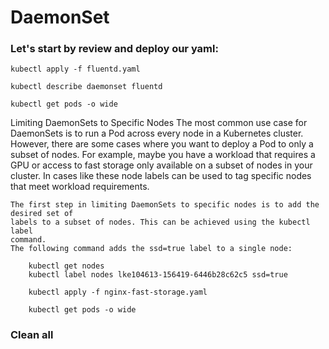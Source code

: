 # DaemonSet
### Let's start by review and deploy our yaml:

```
kubectl apply -f fluentd.yaml

kubectl describe daemonset fluentd

kubectl get pods -o wide
```

Limiting DaemonSets to Specific Nodes
    The most common use case for DaemonSets is to run a Pod across every node in a
    Kubernetes cluster. However, there are some cases where you want to deploy a Pod
    to only a subset of nodes. For example, maybe you have a workload that requires a
    GPU or access to fast storage only available on a subset of nodes in your cluster. In
    cases like these node labels can be used to tag specific nodes that meet workload
    requirements.

    The first step in limiting DaemonSets to specific nodes is to add the desired set of
    labels to a subset of nodes. This can be achieved using the kubectl label
    command.
    The following command adds the ssd=true label to a single node:
```
    kubectl get nodes 
    kubectl label nodes lke104613-156419-6446b28c62c5 ssd=true

    kubectl apply -f nginx-fast-storage.yaml

    kubectl get pods -o wide
```
### Clean all 